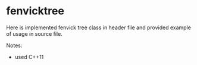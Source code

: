 fenvicktree
=======

Here is implemented  fenvick tree class in header file and provided example of usage in source file.

Notes: 
 * used C++11
